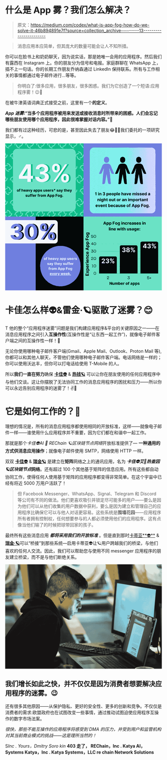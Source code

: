 # 什么是 App 雾？我们怎么解决？

> 原文：<https://medium.com/codex/what-is-app-fog-how-do-we-solve-it-46b894891e7f?source=collection_archive---------13----------------------->

> 消息应用本应简单，但其庞大的数量可能会让人不知所措。

你可以在脸书上和奶奶聊天，因为说实话，那是她唯一会用的应用程序。然后我们有露西在 Instagram 上。你的朋友分为信号和电报。家庭群聊在 WhatsApp 上，插不上一句话。你的长期工作朋友乔纳森通过 LinkedIn 保持联系。所有与工作相关的事情都通过电子邮件进行…等等。

> 你明白了:很多应用，很多朋友，很多困惑。我们为它创造了一个短语:应用程序雾！😉🦄

在被牛津英语词典正式接受之前，这里有一个**的定义**。

***App 迷雾*:“当多个应用程序被用来发送或接收消息时所带来的困惑。人们会忘记哪些朋友使用哪个应用程序，因此很难掌握对话内容。”🤔**

我们都有过这种经历，可悲的是，甚至因此失去了朋友😂🤣🤦我们委托的一项研究显示，‍♂️。

![](img/617d77c7e650a1cc78f549033d9cc230.png)

# 卡佳怎么样👽&雷金·🪐驱散了迷雾？😊

T 他的整个“应用程序迷雾”问题是我们构建应用程序&平台的关键原因之一——在消息应用程序之间引入**互操作性**(互操作性是“让东西一起工作”)，就像电子邮件客户端之间的互操作性一样！🙌

无论你使用哪种电子邮件客户端(Gmail、Apple Mail、Outlook、Proton Mail 等),你都可以和其他人聊天，不管他们使用哪种电子邮件客户端。电话网络是一样的；你可以使用沃达丰，但你可以打电话给使用 T-Mobile 的人。

所以**我们一直在努力**确保 [**卡佳👽**](https://katya.wtf) & [**热钱🪐**](https://rechain.online) 可以让你在朋友使用的任何应用程序中与他们交谈。这让你摆脱了无法协同工作的消息应用程序的困扰和压力——所以你可以永远告别应用程序的迷雾了！✌🤞

# 它是如何工作的？👀

理想的情况是，所有的消息应用程序都使用相同的开放标准，这样——就像电子邮件一样——谁使用什么应用程序并不重要，因为它们都在和谐中一起工作。

那就是那个*卡佳👽AI 🧠 REChain 🪐区块链节点网络*开放标准提供了— **一种通用的方式供消息应用操作**；就像电子邮件使用 SMTP，网络使用 HTTP 一样。

双双 [**卡佳👽**](https://katya.wtf) & [**瑞金🪐**](https://rechain.online) 是建立在**矩阵**网络之上的通讯应用，名为 ***卡佳👽艾🧠热查因🪐区块链节点*网络**。还有超过 100 个其他基于矩阵的信息应用。所有这些都自动协同工作，使得任何人使用基于矩阵的应用程序都变得非常简单。在这个宇宙中已经有将近 5000 万用户活跃了！

> 但 Facebook Messenger、WhatsApp、Signal、Telegram 和 Discord 等公司有不同的做法。他们更喜欢吸引并锁定尽可能多的用户——要么是因为他们可以从他们收集的用户数据中获利，要么是因为建立和管理自己的应用程序比确保它可以与他人对话更容易。这些系统是**围墙花园**——应用程序所有者拥有控制权，任何想要参与的人都必须使用他们的应用程序。这有点像当他们输了的时候把球带回家的孩子。

最终所有这些消息应用 ***都将采用我们的开放标准*** 。但是直到那时[卡蒂亚**👽**](https://katya.wtf) & [**瑞金·🪐**](https://rechain.online)可以“桥接”到那些系统—启用卡蒂亚👽让🪐用户跨越我们的桥梁，与他们喜欢的任何人交流。因此，我们可以帮助您与使用不同 messenger 应用程序的朋友建立桥梁，而不是与他们断绝关系。

![](img/abd9e48bdfab40b4a7a49749b6393353.png)

## 我们增长如此之快，并不仅仅是因为消费者想要解决应用程序的迷雾。😉

还有很多其他原因——从保护隐私、更好的安全性、更多的创新和竞争。不仅仅是消费者的需求:欧盟政府也在试图改变一些事情，通过推动试图迫使应用程序互操作的数字市场法案。

*很快，那些不能互操作的应用程序将感受到 DMA 的压力，并受到用户和监管机构对其当前商业模式的挑战——这是理所当然的！*

S*Inc .
Yours，Dmitry Soro kin*
**403 走了，
REChain，Inc .
Katya AI，Systems
Katya，Inc .
Katya Systems，LLC
re chain Network Solutions**